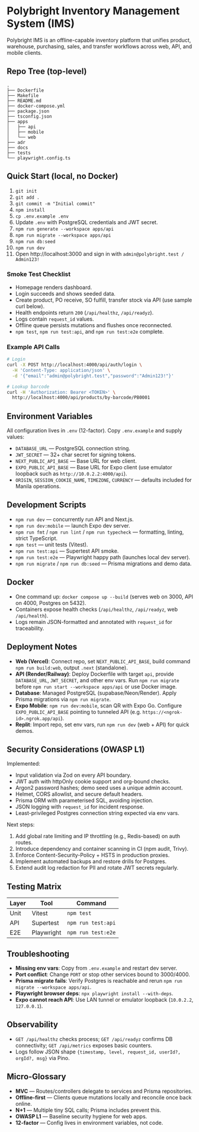 # Polybright Inventory Management System (IMS)

Polybright IMS is an offline-capable inventory platform that unifies product, warehouse, purchasing, sales, and transfer workflows across web, API, and mobile clients.

## Repo Tree (top-level)

```
.
├── Dockerfile
├── Makefile
├── README.md
├── docker-compose.yml
├── package.json
├── tsconfig.json
├── apps
│   ├── api
│   ├── mobile
│   └── web
├── adr
├── docs
├── tests
└── playwright.config.ts
```

## Quick Start (local, no Docker)

1. `git init`
2. `git add .`
3. `git commit -m "Initial commit"`
4. `npm install`
5. `cp .env.example .env`
6. Update `.env` with PostgreSQL credentials and JWT secret.
7. `npm run generate --workspace apps/api`
8. `npm run migrate --workspace apps/api`
9. `npm run db:seed`
10. `npm run dev`
11. Open http://localhost:3000 and sign in with `admin@polybright.test / Admin123!`

### Smoke Test Checklist

- Homepage renders dashboard.
- Login succeeds and shows seeded data.
- Create product, PO receive, SO fulfill, transfer stock via API (use sample curl below).
- Health endpoints return `200` (`/api/healthz`, `/api/readyz`).
- Logs contain `request_id` values.
- Offline queue persists mutations and flushes once reconnected.
- `npm test`, `npm run test:api`, and `npm run test:e2e` complete.

### Example API Calls

```bash
# Login
curl -X POST http://localhost:4000/api/auth/login \
  -H 'Content-Type: application/json' \
  -d '{"email":"admin@polybright.test","password":"Admin123!"}'

# Lookup barcode
curl -H 'Authorization: Bearer <TOKEN>' \
  http://localhost:4000/api/products/by-barcode/PB0001
```

## Environment Variables

All configuration lives in `.env` (12-factor). Copy `.env.example` and supply values:

- `DATABASE_URL` — PostgreSQL connection string.
- `JWT_SECRET` — 32+ char secret for signing tokens.
- `NEXT_PUBLIC_API_BASE` — Base URL for web client.
- `EXPO_PUBLIC_API_BASE` — Base URL for Expo client (use emulator loopback such as `http://10.0.2.2:4000/api`).
- `ORIGIN`, `SESSION_COOKIE_NAME`, `TIMEZONE`, `CURRENCY` — defaults included for Manila operations.

## Development Scripts

- `npm run dev` — concurrently run API and Next.js.
- `npm run dev:mobile` — launch Expo dev server.
- `npm run fmt` / `npm run lint` / `npm run typecheck` — formatting, linting, strict TypeScript.
- `npm test` — unit tests (Vitest).
- `npm run test:api` — Supertest API smoke.
- `npm run test:e2e` — Playwright happy path (launches local dev server).
- `npm run migrate` / `npm run db:seed` — Prisma migrations and demo data.

## Docker

- One command up: `docker compose up --build` (serves web on 3000, API on 4000, Postgres on 5432).
- Containers expose health checks (`/api/healthz`, `/api/readyz`, web `/api/health`).
- Logs remain JSON-formatted and annotated with `request_id` for traceability.

## Deployment Notes

- **Web (Vercel)**: Connect repo, set `NEXT_PUBLIC_API_BASE`, build command `npm run build:web`, output `.next` (standalone).
- **API (Render/Railway)**: Deploy Dockerfile with target `api`, provide `DATABASE_URL`, `JWT_SECRET`, and other env vars. Run `npm run migrate` before `npm run start --workspace apps/api` or use Docker image.
- **Database**: Managed PostgreSQL (supabase/Neon/Render). Apply Prisma migrations via `npm run migrate`.
- **Expo Mobile**: `npm run dev:mobile`, scan QR with Expo Go. Configure `EXPO_PUBLIC_API_BASE` pointing to tunneled API (e.g. `https://<ngrok-id>.ngrok.app/api`).
- **Replit**: Import repo, set env vars, run `npm run dev` (web + API) for quick demos.

## Security Considerations (OWASP L1)

Implemented:
- Input validation via Zod on every API boundary.
- JWT auth with httpOnly cookie support and org-bound checks.
- Argon2 password hashes; demo seed uses a unique admin account.
- Helmet, CORS allowlist, and secure default headers.
- Prisma ORM with parameterised SQL, avoiding injection.
- JSON logging with `request_id` for incident response.
- Least-privileged Postgres connection string expected via env vars.

Next steps:
1. Add global rate limiting and IP throttling (e.g., Redis-based) on auth routes.
2. Introduce dependency and container scanning in CI (npm audit, Trivy).
3. Enforce Content-Security-Policy + HSTS in production proxies.
4. Implement automated backups and restore drills for Postgres.
5. Extend audit log redaction for PII and rotate JWT secrets regularly.

## Testing Matrix

| Layer | Tool | Command |
| ----- | ---- | ------- |
| Unit | Vitest | `npm test` |
| API | Supertest | `npm run test:api` |
| E2E | Playwright | `npm run test:e2e` |

## Troubleshooting

- **Missing env vars**: Copy from `.env.example` and restart dev server.
- **Port conflict**: Change `PORT` or stop other services bound to 3000/4000.
- **Prisma migrate fails**: Verify Postgres is reachable and rerun `npm run migrate --workspace apps/api`.
- **Playwright browser deps**: `npx playwright install --with-deps`.
- **Expo cannot reach API**: Use LAN tunnel or emulator loopback (`10.0.2.2`, `127.0.0.1`).

## Observability

- `GET /api/healthz` checks process; `GET /api/readyz` confirms DB connectivity; `GET /api/metrics` exposes basic counters.
- Logs follow JSON shape `{timestamp, level, request_id, userId?, orgId?, msg}` via Pino.

## Micro-Glossary

- **MVC** — Routes/controllers delegate to services and Prisma repositories.
- **Offline-first** — Clients queue mutations locally and reconcile once back online.
- **N+1** — Multiple tiny SQL calls; Prisma includes prevent this.
- **OWASP L1** — Baseline security hygiene for web apps.
- **12-factor** — Config lives in environment variables, not code.
